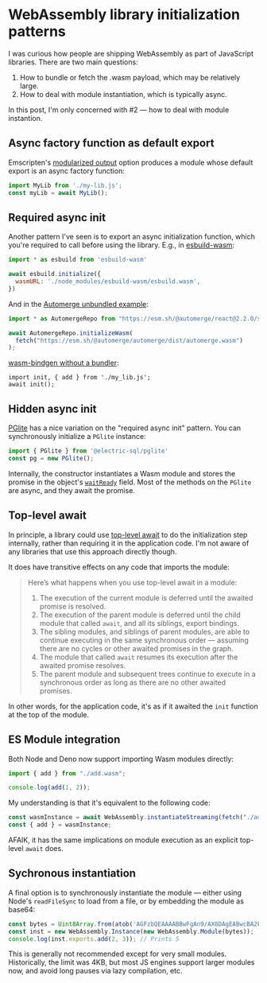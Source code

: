 # WebAssembly library initialization patterns

I was curious how people are shipping WebAssembly as part of JavaScript libraries. There are two main questions:

1. How to bundle or fetch the .wasm payload, which may be relatively large.
2. How to deal with module instantiation, which is typically async.

In this post, I'm only concerned with #2 — how to deal with module instantion.

## Async factory function as default export

Emscripten's [modularized output](https://emscripten.org/docs/compiling/Modularized-Output.html) option produces a module whose default export is an async factory function:

```js
import MyLib from './my-lib.js';
const myLib = await MyLib();
```

## Required async init

Another pattern I've seen is to export an async initialization function, which you're required to call before using the library. E.g., in [esbuild-wasm](https://esbuild.github.io/api/#browser):

```js
import * as esbuild from 'esbuild-wasm'

await esbuild.initialize({
  wasmURL: './node_modules/esbuild-wasm/esbuild.wasm',
})
```

And in the [Automerge unbundled example](https://automerge.org/docs/reference/library_initialization/#unbundled-vanilla-js):

```js
import * as AutomergeRepo from "https://esm.sh/@automerge/react@2.2.0/slim?bundle-deps";

await AutomergeRepo.initializeWasm(
  fetch("https://esm.sh/@automerge/automerge/dist/automerge.wasm")
);
```

[wasm-bindgen without a bundler](https://wasm-bindgen.github.io/wasm-bindgen/examples/without-a-bundler.html):

```
import init, { add } from './my_lib.js';
await init();
```

## Hidden async init

[PGlite](https://pglite.dev/) has a nice variation on the "required async init" pattern. You can synchronously initialize a `PGlite` instance:

```js
import { PGlite } from '@electric-sql/pglite'
const pg = new PGlite();
```

Internally, the constructor instantiates a Wasm module and stores the promise in the object's [`waitReady`](https://pglite.dev/docs/api#waitready) field. Most of the methods on the `PGlite` are async, and they await the promise.

## Top-level await

In principle, a library could use [top-level await](https://v8.dev/features/top-level-await) to do the initialization step internally, rather than requiring it in the application code. I'm not aware of any libraries that use this approach directly though.

It does have transitive effects on any code that imports the module:

> Here’s what happens when you use top-level await in a module:
>
> 1. The execution of the current module is deferred until the awaited promise is resolved.
> 2. The execution of the parent module is deferred until the child module that called `await`, and all its siblings, export bindings.
> 3. The sibling modules, and siblings of parent modules, are able to continue executing in the same synchronous order — assuming there are no cycles or other awaited promises in the graph.
> 4. The module that called `await` resumes its execution after the awaited promise resolves.
> 5. The parent module and subsequent trees continue to execute in a synchronous order as long as there are no other awaited promises.

In other words, for the application code, it's as if it awaited the `init` function at the top of the module.

## ES Module integration

Both Node and Deno now support importing Wasm modules directly:

```js
import { add } from "./add.wasm";

console.log(add(1, 2));
```

My understanding is that it's equivalent to the following code:

```js
const wasmInstance = await WebAssembly.instantiateStreaming(fetch("./add.wasm"));
const { add } = wasmInstance;
```

AFAIK, it has the same implications on module execution as an explicit top-level `await` does.

## Sychronous instantiation

A final option is to synchronously instantiate the module — either using Node's `readFileSync` to load from a file, or by embedding the module as base64:

```js
const bytes = Uint8Array.from(atob('AGFzbQEAAAABBwFgAn9/AX8DAgEABwcBA2FkZAAACgkBBwAgACABags='), c => c.charCodeAt(0));
const inst = new WebAssembly.Instance(new WebAssembly.Module(bytes));
console.log(inst.exports.add(2, 3)); // Prints 5
```

This is generally not recommended except for very small modules. Historically, the limit was 4KB, but most JS engines support larger modules now, and avoid long pauses via lazy compilation, etc.
